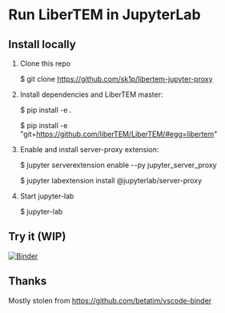 # Run LiberTEM in JupyterLab

## Install locally

1. Clone this repo

    $ git clone https://github.com/sk1p/libertem-jupyter-proxy

2. Install dependencies and LiberTEM master:

    $ pip install -e .
    
    $ pip install -e "git+https://github.com/liberTEM/LiberTEM/#egg=libertem"

3. Enable and install server-proxy extension:

    $ jupyter serverextension enable --py jupyter_server_proxy
    
    $ jupyter labextension install @jupyterlab/server-proxy

3. Start jupyter-lab

    $ jupyter-lab

## Try it (WIP)

[![Binder](https://mybinder.org/badge_logo.svg)](https://mybinder.org/v2/gh/sk1p/libertem-jupyter-proxy/master?urlpath=lab)

## Thanks

Mostly stolen from https://github.com/betatim/vscode-binder
